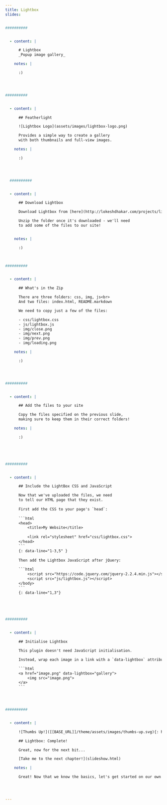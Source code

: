```yaml
---
title: Lightbox
slides:


##########


  - content: |

      # Lightbox
      _Popup image gallery_

    notes: |

      :)

    


##########


  - content: |

      ## Featherlight

      ![Lightbox Logo](assets/images/lightbox-logo.png)

      Provides a simple way to create a gallery 
      with both thumbnails and full-view images.

    notes: |

      :)

    


  ##########


  - content: |

      ## Download Lightbox

      Download Lightbox from [here](http://lokeshdhakar.com/projects/lightbox2/).

      Unzip the folder once it's downloaded - we'll need 
      to add some of the files to our site!


    notes: |

      :)

    

##########


  - content: |

      ## What's in the Zip

      There are three folders: css, img, js<br>
      And two files: index.html, README.markdown

      We need to copy just a few of the files:

      - css/lightbox.css
      - js/lightbox.js
      - img/close.png
      - img/next.png
      - img/prev.png
      - img/loading.png

    notes: |

      :)

    


##########


  - content: |

      ## Add the files to your site

      Copy the files specified on the previous slide,
      making sure to keep them in their correct folders!

    notes: |

      :)

    



##########


  - content: |

      ## Include the LightBox CSS and JavaScript

      Now that we've uploaded the files, we need 
      to tell our HTML page that they exist.
      
      First add the CSS to your page's `head`:
      
      ```html
      <head>
          <title>My Website</title>
          
          <link rel="stylesheet" href="css/lightbox.css">
      </head>
      ```
      {: data-line="1-3,5" }
      
      Then add the Lightbox JavaScript after jQuery:
      
      ```html
          <script src="https://code.jquery.com/jquery-2.2.4.min.js"></script>
          <script src="js/lightbox.js"></script>
      </body>
      ```
      {: data-line="1,3"}


    


##########


  - content: |

      ## Initialise Lightbox

      This plugin doesn't need JavaScript initialisation.

      Instead, wrap each image in a link with a `data-lightbox` attribute.

      ```html
      <a href="image.png" data-lightbox="gallery">
          <img src="image.png">
      </a>
      ```


    

##########


  - content: |

      ![Thumbs Up!]([[BASE_URL]]/theme/assets/images/thumbs-up.svg){: height="200"}

      ## Lightbox: Complete!

      Great, now for the next bit...

      [Take me to the next chapter!](slideshow.html)

    notes: |

      Great! Now that we know the basics, let's get started on our own projects.

    


---
```








